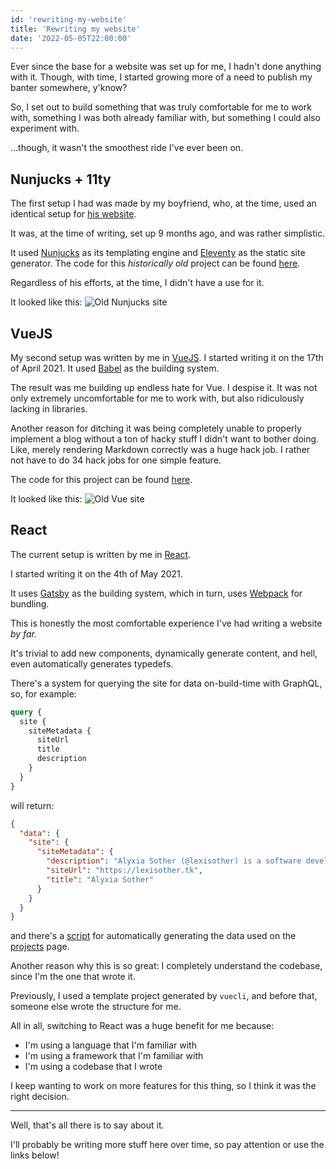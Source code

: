 ```yaml
---
id: 'rewriting-my-website'
title: 'Rewriting my website'
date: '2022-05-05T22:00:00'
---
```


Ever since the base for a website was set up for me, I hadn't done anything with it. Though, with time, I started growing more of a need to publish my banter somewhere, y'know?

So, I set out to build something that was truly comfortable for me to work with, something I was both already familiar with, but something I could also experiment with.

...though, it wasn't the smoothest ride I've ever been on.

## Nunjucks + 11ty

The first setup I had was made by my boyfriend, who, at the time, used an identical setup for [his website](https://keanucode.ml).

It was, at the time of writing, set up 9 months ago, and was rather simplistic.

It used [Nunjucks](https://mozilla.github.io/nunjucks/) as its templating engine and [Eleventy](https://www.11ty.dev/) as the static site generator. The code for this _historically old_ project can be found [here](https://github.com/lexisother/lexisother.tk/tree/9e1c61885a2df7b5c2b92cf1423e9bc5cb0db4c6).

Regardless of his efforts, at the time, I didn't have a use for it.

It looked like this:
![Old Nunjucks site](/s/img/blog/rewriting-my-website/Keanu-old.png)

## VueJS

My second setup was written by me in [VueJS](https://vuejs.org). I started writing it on the 17th of April 2021. It used [Babel](https://babeljs.io) as the building system.

The result was me building up endless hate for Vue. I despise it. It was not only extremely uncomfortable for me to work with, but also ridiculously lacking in libraries.

Another reason for ditching it was being completely unable to properly implement a blog without a ton of hacky stuff I didn't want to bother doing. Like, merely rendering Markdown correctly was a huge hack job. I rather not have to do 34 hack jobs for one simple feature.

The code for this project can be found [here](https://github.com/NovaGM/lexisother.tk/tree/be5acd103bec0726656e8e5cf86b7a9101725ba8).

It looked like this:
![Old Vue site](/s/img/blog/rewriting-my-website/vueold.png)

## React

The current setup is written by me in [React](https://reactjs.org).

I started writing it on the 4th of May 2021.

It uses [Gatsby](https://gatsbyjs.com) as the building system, which in turn, uses [Webpack](https://webpack.js.org) for bundling.

This is honestly the most comfortable experience I've had writing a website _by far._

It's trivial to add new components, dynamically generate content, and hell, even automatically generates typedefs.

There's a system for querying the site for data on-build-time with GraphQL, so, for example:

```graphql
query {
  site {
    siteMetadata {
      siteUrl
      title
      description
    }
  }
}
```

will return:

```JSON
{
  "data": {
    "site": {
      "siteMetadata": {
        "description": "Alyxia Sother (@lexisother) is a software developer.",
        "siteUrl": "https://lexisother.tk",
        "title": "Alyxia Sother"
      }
    }
  }
}
```

and there's a [script](https://github.com/lexisother/lexisother.tk/tree/master/pullExternalData.js) for automatically generating the data used on the [projects](/projects) page.

Another reason why this is so great: I completely understand the codebase, since I'm the one that wrote it.

Previously, I used a template project generated by `vuecli`, and before that, someone else wrote the structure for me.

All in all, switching to React was a huge benefit for me because:

- I'm using a language that I'm familiar with
- I'm using a framework that I'm familiar with
- I'm using a codebase that I wrote

I keep wanting to work on more features for this thing, so I think it was the right decision.

<hr>

Well, that's all there is to say about it.

I'll probably be writing more stuff here over time, so pay attention or use the links below!
